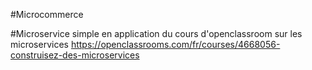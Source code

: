 #Microcommerce

#Microservice simple en application du cours d'openclassroom sur les microservices https://openclassrooms.com/fr/courses/4668056-construisez-des-microservices